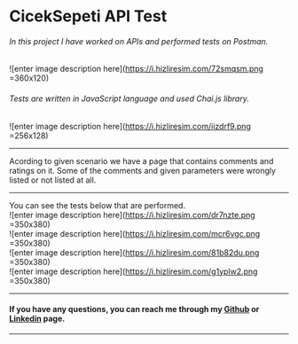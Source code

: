 # CicekSepeti API Test

###### In this project I have worked on APIs and performed tests on Postman. 
![enter image description here](https://i.hizliresim.com/72smqsm.png =360x120)
###### Tests are written in JavaScript language and used Chai.js library.
![enter image description here](https://i.hizliresim.com/iizdrf9.png =256x128)

------------
Acording to given scenario we have a page that contains comments and ratings on it. 
Some of the comments and given parameters were wrongly listed or not listed at all.

------------

You can see the tests below that are performed. <br>
![enter image description here](https://i.hizliresim.com/dr7nzte.png =350x380)<br>
![enter image description here](https://i.hizliresim.com/mcr6vgc.png =350x380)<br>
![enter image description here](https://i.hizliresim.com/81b82du.png =350x380)<br>
![enter image description here](https://i.hizliresim.com/g1yplw2.png =350x380)

------------

#### If you have any questions, you can reach me through my [Github](https://github.com/UgurEgemenKaya "Github") or [Linkedin](https://www.linkedin.com/in/ugur-egemen-kaya/ "Linked'in") page.

------------
